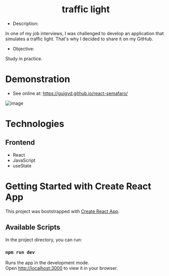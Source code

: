 <h1 align="center">traffic light</h1> 

- Description:

In one of my job interviews, I was challenged to develop an application that simulates a traffic light. That's why I decided to share it on my GitHub.

- Objective:

Study in practice.

# Demonstration

- See online at: https://guigvd.github.io/react-semafaro/

![image](https://user-images.githubusercontent.com/100156111/212398863-1f4ab559-ab27-4ba5-973b-1e439b665d74.png)

# Technologies

## Frontend
- React
- JavaScript
- useState

# Getting Started with Create React App

This project was bootstrapped with [Create React App](https://github.com/facebook/create-react-app).

## Available Scripts

In the project directory, you can run:

### `npm run dev`

Runs the app in the development mode.\
Open [http://localhost:3000](http://localhost:3000) to view it in your browser.
